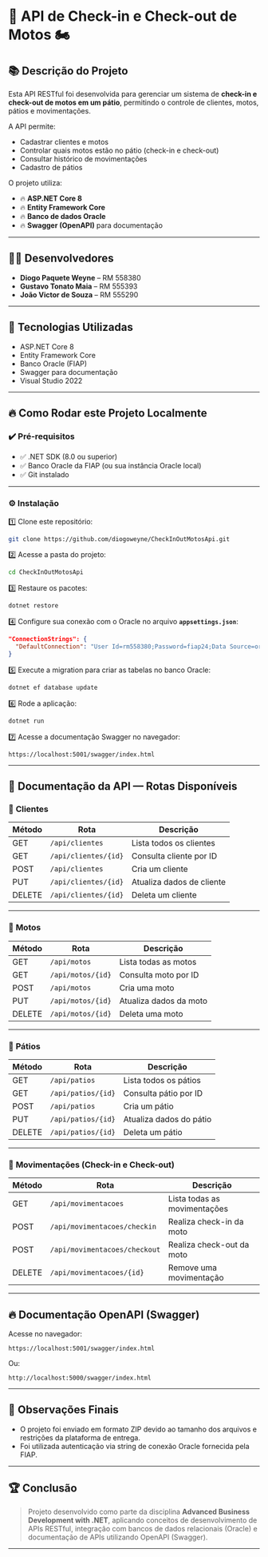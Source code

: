 
# 🚦 API de Check-in e Check-out de Motos 🏍️

## 📚 Descrição do Projeto

Esta API RESTful foi desenvolvida para gerenciar um sistema de **check-in e check-out de motos em um pátio**, permitindo o controle de clientes, motos, pátios e movimentações.

A API permite:
- Cadastrar clientes e motos
- Controlar quais motos estão no pátio (check-in e check-out)
- Consultar histórico de movimentações
- Cadastro de pátios

O projeto utiliza:
- 🔥 **ASP.NET Core 8**
- 🔥 **Entity Framework Core**
- 🔥 **Banco de dados Oracle**
- 🔥 **Swagger (OpenAPI)** para documentação

---

## 👨‍💻 Desenvolvedores

- **Diogo Paquete Weyne** – RM 558380  
- **Gustavo Tonato Maia** – RM 555393  
- **João Victor de Souza** – RM 555290  

---

## 🚀 Tecnologias Utilizadas

- ASP.NET Core 8
- Entity Framework Core
- Banco Oracle (FIAP)
- Swagger para documentação
- Visual Studio 2022

---

## 🔥 Como Rodar este Projeto Localmente

### ✔️ Pré-requisitos

- ✅ .NET SDK (8.0 ou superior)
- ✅ Banco Oracle da FIAP (ou sua instância Oracle local)
- ✅ Git instalado

---

### ⚙️ Instalação

1️⃣ Clone este repositório:

```bash
git clone https://github.com/diogoweyne/CheckInOutMotosApi.git
```

2️⃣ Acesse a pasta do projeto:

```bash
cd CheckInOutMotosApi
```

3️⃣ Restaure os pacotes:

```bash
dotnet restore
```

4️⃣ Configure sua conexão com o Oracle no arquivo **`appsettings.json`**:

```json
"ConnectionStrings": {
  "DefaultConnection": "User Id=rm558380;Password=fiap24;Data Source=oracle.fiap.com.br:1521/ORCL"
}
```

5️⃣ Execute a migration para criar as tabelas no banco Oracle:

```bash
dotnet ef database update
```

6️⃣ Rode a aplicação:

```bash
dotnet run
```

7️⃣ Acesse a documentação Swagger no navegador:

```
https://localhost:5001/swagger/index.html
```

---

## 🔗 Documentação da API — Rotas Disponíveis

### 🧠 **Clientes**

| Método | Rota                      | Descrição                   |
|--------|----------------------------|------------------------------|
| GET    | `/api/clientes`            | Lista todos os clientes      |
| GET    | `/api/clientes/{id}`       | Consulta cliente por ID      |
| POST   | `/api/clientes`            | Cria um cliente              |
| PUT    | `/api/clientes/{id}`       | Atualiza dados de cliente    |
| DELETE | `/api/clientes/{id}`       | Deleta um cliente            |

---

### 🧠 **Motos**

| Método | Rota                      | Descrição                   |
|--------|----------------------------|------------------------------|
| GET    | `/api/motos`               | Lista todas as motos         |
| GET    | `/api/motos/{id}`          | Consulta moto por ID         |
| POST   | `/api/motos`               | Cria uma moto                |
| PUT    | `/api/motos/{id}`          | Atualiza dados da moto       |
| DELETE | `/api/motos/{id}`          | Deleta uma moto              |

---

### 🧠 **Pátios**

| Método | Rota                      | Descrição                   |
|--------|----------------------------|------------------------------|
| GET    | `/api/patios`              | Lista todos os pátios        |
| GET    | `/api/patios/{id}`         | Consulta pátio por ID        |
| POST   | `/api/patios`              | Cria um pátio                |
| PUT    | `/api/patios/{id}`         | Atualiza dados do pátio      |
| DELETE | `/api/patios/{id}`         | Deleta um pátio              |

---

### 🧠 **Movimentações (Check-in e Check-out)**

| Método | Rota                               | Descrição                            |
|--------|-------------------------------------|---------------------------------------|
| GET    | `/api/movimentacoes`               | Lista todas as movimentações          |
| POST   | `/api/movimentacoes/checkin`       | Realiza check-in da moto              |
| POST   | `/api/movimentacoes/checkout`      | Realiza check-out da moto             |
| DELETE | `/api/movimentacoes/{id}`          | Remove uma movimentação               |

---

## 🔥 Documentação OpenAPI (Swagger)

Acesse no navegador:

```
https://localhost:5001/swagger/index.html
```

Ou:

```
http://localhost:5000/swagger/index.html
```

---

## 📜 Observações Finais

- O projeto foi enviado em formato ZIP devido ao tamanho dos arquivos e restrições da plataforma de entrega.  
- Foi utilizada autenticação via string de conexão Oracle fornecida pela FIAP.  

---

## 🏆 Conclusão

> Projeto desenvolvido como parte da disciplina **Advanced Business Development with .NET**, aplicando conceitos de desenvolvimento de APIs RESTful, integração com bancos de dados relacionais (Oracle) e documentação de APIs utilizando OpenAPI (Swagger).

---
